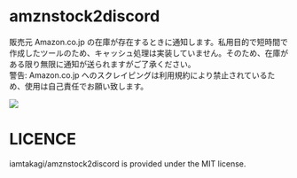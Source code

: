 # amznstock2discord
販売元 Amazon.co.jp の在庫が存在するときに通知します。私用目的で短時間で作成したツールのため、キャッシュ処理は実装していません。そのため、在庫がある限り無限に通知が送られますがご了承ください。\
警告: Amazon.co.jp へのスクレイピングは利用規約により禁止されているため、使用は自己責任でお願い致します。

![](https://i.imgur.com/KBmWJ0M.png)

# LICENCE
iamtakagi/amznstock2discord is provided under the MIT license.